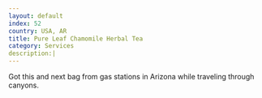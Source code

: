 ```yaml
---
layout: default
index: 52
country: USA, AR
title: Pure Leaf Chamomile Herbal Tea
category: Services
description:|
---
```

Got this and next bag from gas stations in Arizona while traveling through canyons. 